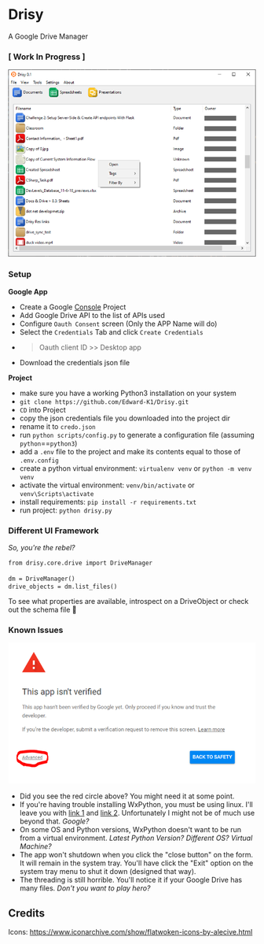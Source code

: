 # Drisy
A Google Drive Manager

### [ Work In Progress ]

![demo image](resources/images/new-demo.png?raw=true)

### Setup

**Google App**

- Create a Google [Console](https://console.developers.google.com) Project
- Add Google Drive API to the list of APIs used
- Configure `Oauth Consent` screen (Only the APP Name will do)
- Select the `Credentials` Tab and click `Create Credentials`
- > Oauth client ID >> Desktop app
- Download the credentials json file


**Project**

- make sure you have a working Python3 installation on your system
- `git clone https://github.com/Edward-K1/Drisy.git`
- `CD` into Project
- copy the json credentials file you downloaded into the project dir
- rename it to `credo.json`
- run `python scripts/config.py` to generate a configuration file (assuming `python`==`python3`)
- add a `.env` file to the project and make its contents equal to those of `.env.config`
- create a python virtual environment: `virtualenv venv` or `python -m venv venv`
- activate the virtual environment: `venv/bin/activate` or `venv\Scripts\activate`
- install requirements: `pip install -r requirements.txt`
- run project: `python drisy.py`

### Different UI Framework
*So, you're the rebel?*

```
from drisy.core.drive import DriveManager

dm = DriveManager()
drive_objects = dm.list_files()

```
To see what properties are available, introspect on a DriveObject or check out the schema file :see_no_evil:

### Known Issues
![Google Cop](resources/images/google-cop.PNG?raw=true)
- Did you see the red circle above? You might need it at some point.
- If you're having trouble installing WxPython, you must be using linux. I'll leave you with [link 1](https://shanemcd.org/2020/05/03/how-to-install-wxpython-in-a-python-virtual-environment-on-debian-buster/) and [link 2](https://wiki.wxpython.org/How%20to%20install%20wxPython). 
Unfortunately I might not be of much use beyond that. *Google?*
- On some OS and Python versions, WxPython doesn't want to be run from a virtual environment. *Latest Python Version? Different OS? Virtual Machine?*
- The app won't shutdown when you click the "close button" on the form. It will remain in the system tray. You'll have click the "Exit" option on the system tray menu to shut it down (designed that way).
- The threading is still horrible. You'll notice it if your Google Drive has many files. *Don't you want to play hero?*

## Credits
Icons: https://www.iconarchive.com/show/flatwoken-icons-by-alecive.html
